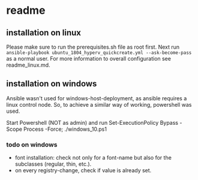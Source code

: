 # readme

## installation on linux

Please make sure to run the prerequisites.sh file as root first.
Next run ```ansible-playbook ubuntu_1804_hyperv_quickcreate.yml --ask-become-pass``` as a normal user.
For more information to overall configuration see readme_linux.md.

## installation on windows

Ansible wasn't used for windows-host-deployment, as ansible requires a linux control node.
So, to achieve a similar way of working, powershell was used.

Start Powershell (NOT as admin) and run
  Set-ExecutionPolicy Bypass -Scope Process -Force;
  ./windows_10.ps1
  
### todo on windows
- font installation: check not only for a font-name but also for the subclasses (regular, thin, etc.).
- on every registry-change, check if value is already set.